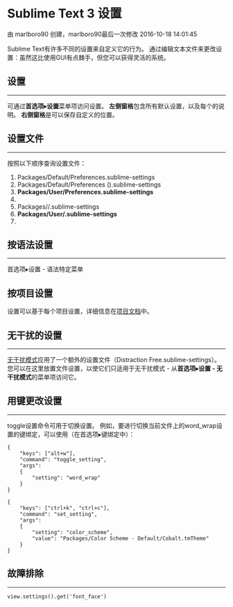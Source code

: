 # Sublime Text 3 设置

由 marlboro90 创建，marlboro90最后一次修改 2016-10-18 14:01:45

Sublime Text有许多不同的设置来自定义它的行为。 通过编辑文本文件来更改设置：虽然这比使用GUI有点棘手，但您可以获得灵活的系统。

## 设置

------

可通过**首选项▸设置**菜单项访问设置。 **左侧窗格**包含所有默认设置，以及每个的说明。 **右侧窗格**是可以保存自定义的位置。

## 设置文件

------

按照以下顺序查询设置文件：

1. Packages/Default/Preferences.sublime-settings
2. Packages/Default/Preferences (<platform>).sublime-settings
3. **Packages/User/Preferences.sublime-settings**
4. <Project Settings>
5. Packages/<syntax>/<syntax>.sublime-settings
6. **Packages/User/<syntax>.sublime-settings**
7. <Buffer Specific Settings>

## 按语法设置

------

首选项▸设置 - 语法特定菜单

## 按项目设置

设置可以基于每个项目设置，详细信息在[项目文档](https://www.w3cschool.cn/sublimetext3/sublimetext3-projects.html)中。

## 无干扰的设置

------

[无干扰模式](https://www.w3cschool.cn/sublimetext3/sublimetext3-distractionfree.html)应用了一个额外的设置文件（Distraction Free.sublime-settings）。 您可以在这里放置文件设置，以使它们只适用于无干扰模式 - 从**首选项▸设置 - 无干扰模式**的菜单项访问它。

## 用键更改设置

------

toggle设置命令可用于切换设置。 例如，要进行切换当前文件上的word_wrap设置的键绑定，可以使用（在首选项▸键绑定中）：

```
{
    "keys": ["alt+w"],
    "command": "toggle_setting",
    "args":
    {
        "setting": "word_wrap"
    }
}

```

```
{
    "keys": ["ctrl+k", "ctrl+c"],
    "command": "set_setting",
    "args":
    {
        "setting": "color_scheme",
        "value": "Packages/Color Scheme - Default/Cobalt.tmTheme"
    }
}

```

## 故障排除

------

```
view.settings().get('font_face')
```